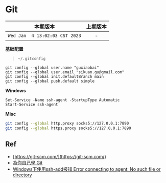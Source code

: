 # Git

|本期版本|上期版本
|:---:|:---:
`Wed Jan  4 13:02:03 CST 2023` | -

**基础配置**

> `~/.gitconfig`

```
git config --global user.name "guxiaobai"
git config --global user.email "sikuan.gu@gmail.com"
git config --global init.defaultBranch main
git config --global push.default simple
```

**Windows**

```
Set-Service -Name ssh-agent -StartupType Automatic
Start-Service ssh-agent
```

**Misc**

```bash
git config --global http.proxy socks5://127.0.0.1:7890
git config --global https.proxy socks5://127.0.0.1:7890
```

## Ref

* [https://git-scm.com/](https://git-scm.com/)
* [為你自己學 Git](https://gitbook.tw/)
* [Windows下使用ssh-add报错 Error connecting to agent: No such file or directory](https://www.cnblogs.com/attackingmilo/p/Windows-ssh-add-error.html)
